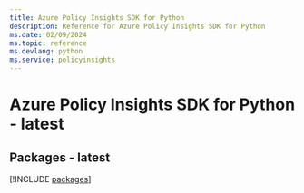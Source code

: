 ```yaml
---
title: Azure Policy Insights SDK for Python
description: Reference for Azure Policy Insights SDK for Python
ms.date: 02/09/2024
ms.topic: reference
ms.devlang: python
ms.service: policyinsights
---
```

# Azure Policy Insights SDK for Python - latest
## Packages - latest
[!INCLUDE [packages](policy-insights-index.md)]